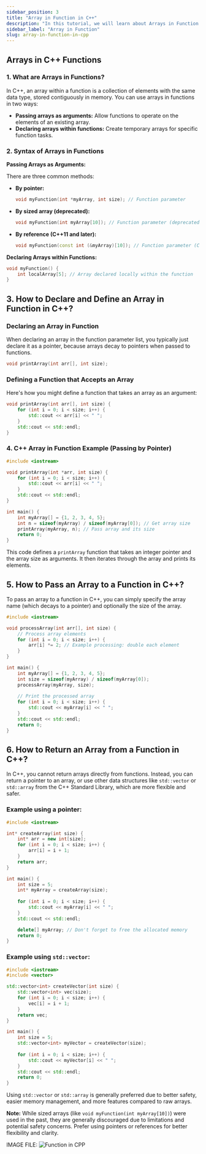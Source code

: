 ```yaml
---
sidebar_position: 3
title: "Array in Function in C++"
description: "In this tutorial, we will learn about Arrays in Function in C++ programming with the help of examples. An array is a collection of elements of the same data type that are stored in contiguous memory locations. Arrays are used to store multiple values in a single variable."
sidebar_label: "Array in Function"
slug: array-in-function-in-cpp
---
```



## Arrays in C++ Functions

### 1. What are Arrays in Functions?

In C++, an array within a function is a collection of elements with the same data type, stored contiguously in memory. You can use arrays in functions in two ways:

* **Passing arrays as arguments:** Allow functions to operate on the elements of an existing array.
* **Declaring arrays within functions:** Create temporary arrays for specific function tasks.

### 2. Syntax of Arrays in Functions

**Passing Arrays as Arguments:**

There are three common methods:

* **By pointer:**
   ```c++
   void myFunction(int *myArray, int size); // Function parameter
   ```
* **By sized array (deprecated):**
   ```c++
   void myFunction(int myArray[10]); // Function parameter (deprecated)
   ```
* **By reference (C++11 and later):**
   ```c++
   void myFunction(const int (&myArray)[10]); // Function parameter (C++11+)
   ```

**Declaring Arrays within Functions:**

```c++
void myFunction() {
    int localArray[5]; // Array declared locally within the function
}
```

## 3. How to Declare and Define an Array in Function in C++?

### Declaring an Array in Function

When declaring an array in the function parameter list, you typically just declare it as a pointer, because arrays decay to pointers when passed to functions.

```cpp
void printArray(int arr[], int size);
```

### Defining a Function that Accepts an Array

Here's how you might define a function that takes an array as an argument:

```cpp
void printArray(int arr[], int size) {
    for (int i = 0; i < size; i++) {
        std::cout << arr[i] << " ";
    }
    std::cout << std::endl;
}
```


### 4. C++ Array in Function Example (Passing by Pointer)

```c++
#include <iostream>

void printArray(int *arr, int size) {
    for (int i = 0; i < size; i++) {
        std::cout << arr[i] << " ";
    }
    std::cout << std::endl;
}

int main() {
    int myArray[] = {1, 2, 3, 4, 5};
    int n = sizeof(myArray) / sizeof(myArray[0]); // Get array size
    printArray(myArray, n); // Pass array and its size
    return 0;
}
```

This code defines a `printArray` function that takes an integer pointer and the array size as arguments. It then iterates through the array and prints its elements.

## 5. How to Pass an Array to a Function in C++?

To pass an array to a function in C++, you can simply specify the array name (which decays to a pointer) and optionally the size of the array.

```cpp
#include <iostream>

void processArray(int arr[], int size) {
    // Process array elements
    for (int i = 0; i < size; i++) {
        arr[i] *= 2; // Example processing: double each element
    }
}

int main() {
    int myArray[] = {1, 2, 3, 4, 5};
    int size = sizeof(myArray) / sizeof(myArray[0]);
    processArray(myArray, size);
    
    // Print the processed array
    for (int i = 0; i < size; i++) {
        std::cout << myArray[i] << " ";
    }
    std::cout << std::endl;
    return 0;
}
```

## 6. How to Return an Array from a Function in C++?

In C++, you cannot return arrays directly from functions. Instead, you can return a pointer to an array, or use other data structures like `std::vector` or `std::array` from the C++ Standard Library, which are more flexible and safer.

### Example using a pointer:

```cpp
#include <iostream>

int* createArray(int size) {
    int* arr = new int[size];
    for (int i = 0; i < size; i++) {
        arr[i] = i + 1;
    }
    return arr;
}

int main() {
    int size = 5;
    int* myArray = createArray(size);
    
    for (int i = 0; i < size; i++) {
        std::cout << myArray[i] << " ";
    }
    std::cout << std::endl;

    delete[] myArray; // Don't forget to free the allocated memory
    return 0;
}
```

### Example using `std::vector`:

```cpp
#include <iostream>
#include <vector>

std::vector<int> createVector(int size) {
    std::vector<int> vec(size);
    for (int i = 0; i < size; i++) {
        vec[i] = i + 1;
    }
    return vec;
}

int main() {
    int size = 5;
    std::vector<int> myVector = createVector(size);
    
    for (int i = 0; i < size; i++) {
        std::cout << myVector[i] << " ";
    }
    std::cout << std::endl;
    return 0;
}
```

Using `std::vector` or `std::array` is generally preferred due to better safety, easier memory management, and more features compared to raw arrays.


**Note:** While sized arrays (like `void myFunction(int myArray[10])`) were used in the past, they are generally discouraged due to limitations and potential safety concerns. Prefer using pointers or references for better flexibility and clarity.


IMAGE FILE:
![Function in CPP](../../static/img/day-09/array-in-function.png)
